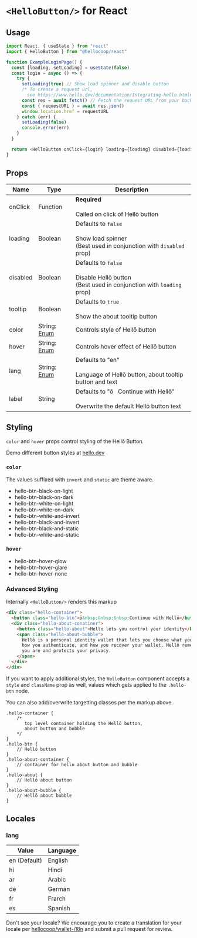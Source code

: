 # `<HelloButton/>` for React

## Usage

```javascript
import React, { useState } from "react"
import { HelloButton } from "@hellocoop/react"

function ExampleLoginPage() {
  const [loading, setLoading] = useState(false)
  const login = async () => {
    try {
      setLoading(true) // Show load spinner and disable button
      /* To create a request url,
        see https://www.hello.dev/documentation/Integrating-hello.html#_2-create-request-url */
      const res = await fetch() // Fetch the request URL from your backend
      const { requestURL } = await res.json()
      window.location.href = requestURL
    } catch (err) {
      setLoading(false)
      console.error(err)
    }
  }

  return <HelloButton onClick={login} loading={loading} disabled={loading} />
}
```

## Props

| Name     | Type                   | Description                                                                                           |
| -------- | ---------------------- | ----------------------------------------------------------------------------------------------------- |
| onClick  | Function               | **Required**<br/><br/>Called on click of Hellō button                                                 |
| loading  | Boolean                | Defaults to `false`<br/><br/>Show load spinner<br/>(Best used in conjunction with `disabled` prop)    |
| disabled | Boolean                | Defaults to `false`<br/><br/>Disable Hellō button<br/>(Best used in conjunction with `loading` prop)  |
| tooltip  | Boolean                | Defaults to `true`<br/><br/>Show the about tooltip button                                             |
| color    | String: [Enum](#color) | Controls style of Hellō button                                                                        |
| hover    | String: [Enum](#hover) | Controls hover effect of Hellō button                                                                 |
| lang     | String: [Enum](#lang)  | Defaults to "en"<br/><br/>Language of Hellō button, about tooltip button and text                     |
| label    | String                 | Defaults to "ō&nbsp;&nbsp;&nbsp;Continue with Hellō"<br/><br/>Overwrite the default Hellō button text |

## Styling

`color` and `hover` props control styling of the Hellō Button.

Demo different button styles at [hello.dev](https://www.hello.dev/documentation/getting-started.html#_2-standard-hello-buttons)

### `color`

The values suffixed with `invert` and `static` are theme aware.

- hello-btn-black-on-light
- hello-btn-black-on-dark
- hello-btn-white-on-light
- hello-btn-white-on-dark
- hello-btn-white-and-invert
- hello-btn-black-and-invert
- hello-btn-black-and-static
- hello-btn-white-and-static

### `hover`

- hello-btn-hover-glow
- hello-btn-hover-glare
- hello-btn-hover-none

### Advanced Styling

Internally `<HelloButton/>` renders this markup

```html
<div class="hello-container">
  <button class="hello-btn">ō&nbsp;&nbsp;&nbsp;Continue with Hellō</button>
  <div class="hello-about-conatiner">
    <button class="hello-about">Hello lets you control your identity</button>
    <span class="hello-about-bubble">
      Hellō is a personal identity wallet that lets you choose what you share,
      how you authenticate, and how you recover your wallet. Hellō remembers who
      you are and protects your privacy.
    </span>
  </div>
</div>
```

If you want to apply additional styles, the `HelloButton` component accepts a `style` and `className` prop as well, values which gets applied to the `.hello-btn` node.

You can also add/overwrite targetting classes per the markup above.

```
.hello-container {
    /*
       top level container holding the Hellō button,
       about button and bubble
    */
}
.hello-btn {
    // Hellō button
}
.hello-about-container {
    // container for hello about button and bubble
}
.hello-about {
    // Hellō about button
}
.hello-about-bubble {
    // Hellō about bubble
}
```

## Locales

### lang

| Value        | Language |
| ------------ | -------- |
| en (Default) | English  |
| hi           | Hindi    |
| ar           | Arabic   |
| de           | German   |
| fr           | Frarch   |
| es           | Spanish  |

Don't see your locale? We encourage you to create a translation for your locale per
[hellocoop/wallet-i18n](https://github.com/hellocoop/wallet-i18n) and submit a pull request for review.
